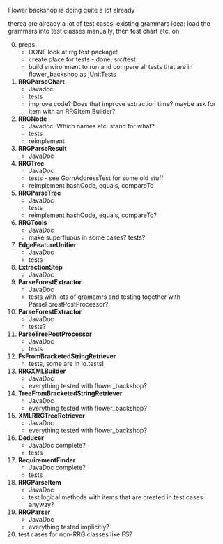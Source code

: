 Flower backshop is doing quite a lot already

therea are already a lot of test cases: existing grammars
idea: load the grammars into test classes manually, then test chart etc. on 



0. preps
    - DONE look at rrg.test package!
    - create place for tests - done, src/test
    - build environment to run and compare all tests that are in flower_backshop as jUnitTests 
1. **RRGParseChart**
    - Javadoc
    - tests
    - improve code? Does that improve extraction time? maybe ask for item with an RRGItem.Builder?
2. **RRGNode** 
    - Javadoc. Which names etc. stand for what?
    - tests
    - reimplement
3. **RRGParseResult**
    - JavaDoc 
4. **RRGTree**
    - JavaDoc
    - tests - see GornAddressTest for some old stuff
    - reimplement hashCode, equals, compareTo
5. **RRGParseTree**
    - JavaDoc
    - tests
    - reimplement hashCode, equals, compareTo?
6. **RRGTools**
    - JavaDoc
    - make superfluous in some cases? tests?
7. **EdgeFeatureUnifier**
    - JavaDoc
    - tests
8. **ExtractionStep**
    - JavaDoc
9. **ParseForestExtractor**
    - JavaDoc
    - tests with lots of gramamrs and testing together with ParseForestPostProcessor?
10. **ParseForestExtractor**
    - JavaDoc
    - tests?
11. **ParseTreePostProcessor**
    - JavaDoc
    - tests
12. **FsFromBracketedStringRetriever**
    - tests, some are in io.tests!
13. **RRGXMLBuilder**
    - JavaDoc
    - everything tested with flower_backshop?
14. **TreeFromBracketedStringRetriever**
    - JavaDoc
    - everything tested with flower_backshop?
15. **XMLRRGTreeRetriever**
    - JavaDoc
    - everything tested with flower_backshop?
16. **Deducer**
    - JavaDoc complete?
    - tests
17. **RequirementFinder**
    - JavaDoc complete?
    - tests
18. **RRGParseItem**
    - JavaDoc
    - test logical methods with items that are created in test cases anyway?
19. **RRGParser**
    - JavaDoc
    - everything tested implicitly?
20. test cases for non-RRG classes like FS?